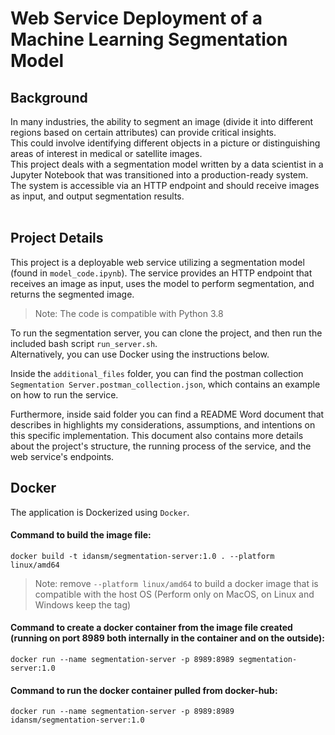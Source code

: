 # Web Service Deployment of a Machine Learning Segmentation Model

## Background
In many industries, the ability to segment an image (divide it into different regions based on certain attributes) can provide critical insights.  
This could involve identifying different objects in a picture or distinguishing areas of interest in medical or satellite images.  
This project deals with a segmentation model written by a data scientist in a Jupyter Notebook that was transitioned into a production-ready system.  
The system is accessible via an HTTP endpoint and should receive images as input, and output segmentation results.   
<br>


## Project Details
This project is a deployable web service utilizing a segmentation model (found in `model_code.ipynb`). The service provides an HTTP endpoint that receives an image as input, uses the model to perform segmentation, and returns the segmented image.

> Note: The code is compatible with Python 3.8

To run the segmentation server, you can clone the project, and then run the included bash script `run_server.sh`.   
Alternatively, you can use Docker using the instructions below.   
   
Inside the `additional_files` folder, you can find the postman collection `Segmentation Server.postman_collection.json`,
which contains an example on how to run the service.   

Furthermore, inside said folder you can find a README Word document that describes in highlights my considerations, assumptions, and intentions on this specific implementation. 
This document also contains more details about the project's structure, the running process of the service, and the web service's endpoints.
<br>


## Docker
The application is Dockerized using `Docker`.

#### Command to build the image file:
```
docker build -t idansm/segmentation-server:1.0 . --platform linux/amd64
```
> Note: remove `--platform linux/amd64` to build a docker image that is compatible with the host OS (Perform only on MacOS, on Linux and Windows keep the tag)
   
#### Command to create a docker container from the image file created (running on port 8989 both internally in the container and on the outside):
```
docker run --name segmentation-server -p 8989:8989 segmentation-server:1.0
```
   
#### Command to run the docker container pulled from docker-hub:
```
docker run --name segmentation-server -p 8989:8989 idansm/segmentation-server:1.0
```
<br>

